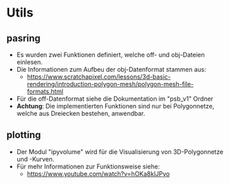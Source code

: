 # **Utils**
## **pasring**
- Es wurden zwei Funktionen definiert, welche off- und obj-Dateien einlesen.
- Die Informationen zum Aufbeu der obj-Datenformat stammen aus: 
    - https://www.scratchapixel.com/lessons/3d-basic-rendering/introduction-polygon-mesh/polygon-mesh-file-formats.html
- Für die off-Datenformat siehe die Dokumentation im "psb_v1" Ordner
- **Achtung**: Die implementierten Funktionen sind nur bei Polygonnetze, welche aus Dreiecken bestehen, anwendbar.

## **plotting**
- Der Modul "ipyvolume" wird für die Visualisierung von 3D-Polygonnetze und -Kurven.
- Für mehr Informationen zur Funktionsweise siehe:
    - https://www.youtube.com/watch?v=hOKa8klJPyo
